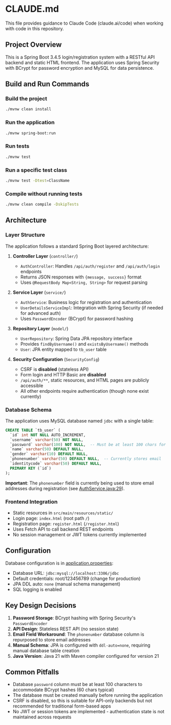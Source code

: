 # CLAUDE.md

This file provides guidance to Claude Code (claude.ai/code) when working with code in this repository.

## Project Overview

This is a Spring Boot 3.4.5 login/registration system with a RESTful API backend and static HTML frontend. The application uses Spring Security with BCrypt for password encryption and MySQL for data persistence.

## Build and Run Commands

### Build the project
```bash
./mvnw clean install
```

### Run the application
```bash
./mvnw spring-boot:run
```

### Run tests
```bash
./mvnw test
```

### Run a specific test class
```bash
./mvnw test -Dtest=ClassName
```

### Compile without running tests
```bash
./mvnw clean compile -DskipTests
```

## Architecture

### Layer Structure

The application follows a standard Spring Boot layered architecture:

1. **Controller Layer** (`controller/`)
   - `AuthController`: Handles `/api/auth/register` and `/api/auth/login` endpoints
   - Returns JSON responses with `{message, success}` format
   - Uses `@RequestBody Map<String, String>` for request parsing

2. **Service Layer** (`service/`)
   - `AuthService`: Business logic for registration and authentication
   - `UserDetailsServiceImpl`: Integration with Spring Security (if needed for advanced auth)
   - Uses `PasswordEncoder` (BCrypt) for password hashing

3. **Repository Layer** (`model/`)
   - `UserRepository`: Spring Data JPA repository interface
   - Provides `findByUsername()` and `existsByUsername()` methods
   - `User`: JPA entity mapped to `tb_user` table

4. **Security Configuration** (`SecurityConfig`)
   - CSRF is **disabled** (stateless API)
   - Form login and HTTP Basic are **disabled**
   - `/api/auth/**`, static resources, and HTML pages are publicly accessible
   - All other endpoints require authentication (though none exist currently)

### Database Schema

The application uses MySQL database named `jdbc` with a single table:

```sql
CREATE TABLE `tb_user` (
  `id` int NOT NULL AUTO_INCREMENT,
  `username` varchar(50) NOT NULL,
  `password` varchar(100) NOT NULL,  -- Must be at least 100 chars for BCrypt
  `name` varchar(50) DEFAULT NULL,
  `gender` varchar(10) DEFAULT NULL,
  `phonenumber` varchar(50) DEFAULT NULL,  -- Currently stores email
  `identitycode` varchar(50) DEFAULT NULL,
  PRIMARY KEY (`id`)
);
```

**Important**: The `phonenumber` field is currently being used to store email addresses during registration (see [AuthService.java:29](src/main/java/com/example/login/service/AuthService.java#L29)).

### Frontend Integration

- Static resources in `src/main/resources/static/`
- Login page: `index.html` (root path `/`)
- Registration page: `register.html` (`/register.html`)
- Uses Fetch API to call backend REST endpoints
- No session management or JWT tokens currently implemented

## Configuration

Database configuration is in [application.properties](src/main/resources/application.properties):
- Database URL: `jdbc:mysql://localhost:3306/jdbc`
- Default credentials: root/123456789 (change for production)
- JPA DDL auto: `none` (manual schema management)
- SQL logging is enabled

## Key Design Decisions

1. **Password Storage**: BCrypt hashing with Spring Security's `PasswordEncoder`
2. **API Design**: Stateless REST API (no session state)
3. **Email Field Workaround**: The `phonenumber` database column is repurposed to store email addresses
4. **Manual Schema**: JPA is configured with `ddl-auto=none`, requiring manual database table creation
5. **Java Version**: Java 21 with Maven compiler configured for version 21

## Common Pitfalls

- Database `password` column must be at least 100 characters to accommodate BCrypt hashes (60 chars typical)
- The database must be created manually before running the application
- CSRF is disabled, so this is suitable for API-only backends but not recommended for traditional form-based apps
- No JWT or session tokens are implemented - authentication state is not maintained across requests
